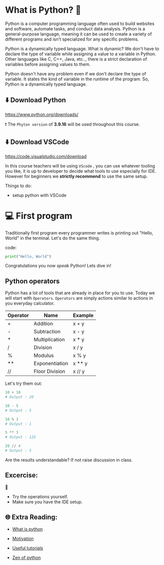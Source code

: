 # What is Python? 🐍 

Python is a computer programming language often used to build websites and software, automate tasks, and conduct data analysis. Python is a general-purpose language, meaning it can be used to create a variety of different programs and isn’t specialized for any specific problems.

Python is a dynamically typed language. What is dynamic? We don't have to declare the type of variable while assigning a value to a variable in Python. Other languages like C, C++, Java, etc.., there is a strict declaration of variables before assigning values to them.

Python doesn't have any problem even if we don't declare the type of variable. It states the kind of variable in the runtime of the program. So, Python is a dynamically typed language.


## ⬇️ Download Python

https://www.python.org/downloads/

❗   The `Phyton version` of **3.9.16** will be used throughout this course. 

## ⬇️ Download VSCode

https://code.visualstudio.com/download

In this course teachers will be using `VScode` , you can use whatever tooling you like, it is up to developer to decide what tools to use especially for IDE. However for beginners we **strictly recommend** to use the same setup.

Things to do:
* setup python with VSCode


# 💻 First program

Traditionally first program every programmer writes is printing out "Hello, World" in the terminal. Let's do the same thing.

code:

```python
print("Hello, World")
```

Congratulations you now _speak_ Python! Lets dive in!

## Python operators

Python has a lot of tools that are already in place for you to use. Today we will start with `Operators`.
`Operators` are simply actions similar to actions in you everyday calculator.

| Operator  | Name | Example |
| ------------- | ------------- | ------------- |
| +  | Addition  | x + y  |
| -  | Subtraction  | x - y  |
| *  | Multiplication  | x * y  |
| /  | Division  | x / y  |
| %  | Modulus  | x % y  |
| ** | Exponentiation | x ** y  |
| // | Floor Division| x // y  |

Let's try them out:

```python
10 + 10
# Output : 20
```

```python
10 - 5
# Output : 5
```

```python
10 % 3
# Output : 1
```


```python
5 ** 3
# Output : 125
```


```python
20 // 4
# Output : 5
```
Are the results understandable? If not raise discussion in class.

## Excercise:
🧠 
* Try the operations yourself.
* Make sure you have the IDE setup.


## 🌐 Extra Reading:

* [What is python](https://www.python.org/doc/essays/blurb/)

* [Motivation](https://www.simplilearn.com/tutorials/python-tutorial/why-learn-python#:~:text=Python%20is%20a%20very%20popular,as%20the%20top%20programming%20language.)

* [Useful tutorials](https://www.w3schools.com/python/python_intro.asp)

* [Zen of python](https://peps.python.org/pep-0020/)